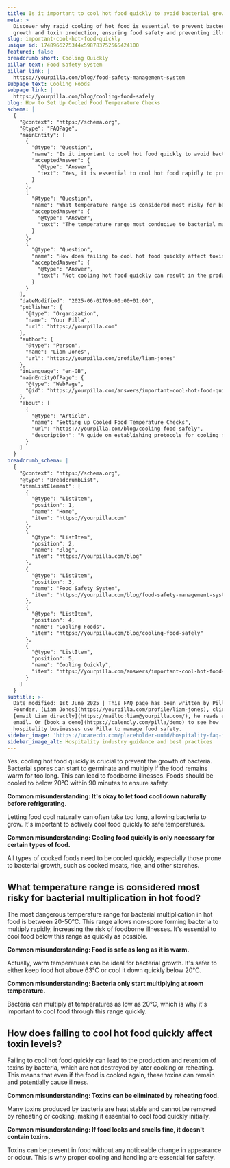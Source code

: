 ```yaml
---
title: Is it important to cool hot food quickly to avoid bacterial growth?
meta: >
  Discover why rapid cooling of hot food is essential to prevent bacterial
  growth and toxin production, ensuring food safety and preventing illness.
slug: important-cool-hot-food-quickly
unique id: 1748966275344x598783752565424100
featured: false
breadcrumb short: Cooling Quickly
pillar text: Food Safety System
pillar link: |
  https://yourpilla.com/blog/food-safety-management-system
subpage text: Cooling Foods
subpage link: |
  https://yourpilla.com/blog/cooling-food-safely
blog: How to Set Up Cooled Food Temperature Checks
schema: |
  {
    "@context": "https://schema.org",
    "@type": "FAQPage",
    "mainEntity": [
      {
        "@type": "Question",
        "name": "Is it important to cool hot food quickly to avoid bacterial growth?",
        "acceptedAnswer": {
          "@type": "Answer",
          "text": "Yes, it is essential to cool hot food rapidly to prevent bacteria from growing. Bacterial spores may begin to germinate and multiply if the food remains warm for an extended period, potentially leading to foodborne illnesses. It's advisable to cool food to below 20°C within 90 minutes for safety."
        }
      },
      {
        "@type": "Question",
        "name": "What temperature range is considered most risky for bacterial multiplication in hot food?",
        "acceptedAnswer": {
          "@type": "Answer",
          "text": "The temperature range most conducive to bacterial multiplication in hot food is between 20-50°C. This range permits rapid growth of non-spore forming bacteria, heightening the risk of foodborne illnesses. Therefore, it's crucial to cool food below this temperature range as swiftly as possible."
        }
      },
      {
        "@type": "Question",
        "name": "How does failing to cool hot food quickly affect toxin levels?",
        "acceptedAnswer": {
          "@type": "Answer",
          "text": "Not cooling hot food quickly can result in the production and retention of toxins by bacteria, which certain cooking or reheating processes cannot destroy. Consequently, these retained toxins can cause illness even if the food is subsequently cooked or reheated."
        }
      }
    ],
    "dateModified": "2025-06-01T09:00:00+01:00",
    "publisher": {
      "@type": "Organization",
      "name": "Your Pilla",
      "url": "https://yourpilla.com"
    },
    "author": {
      "@type": "Person",
      "name": "Liam Jones",
      "url": "https://yourpilla.com/profile/liam-jones"
    },
    "inLanguage": "en-GB",
    "mainEntityOfPage": {
      "@type": "WebPage",
      "@id": "https://yourpilla.com/answers/important-cool-hot-food-quickly"
    },
    "about": [
      {
        "@type": "Article",
        "name": "Setting up Cooled Food Temperature Checks",
        "url": "https://yourpilla.com/blog/cooling-food-safely",
        "description": "A guide on establishing protocols for cooling food safely, featuring best practices and tips for accurate temperature monitoring."
      }
    ]
  }
breadcrumb_schema: |
  {
    "@context": "https://schema.org",
    "@type": "BreadcrumbList",
    "itemListElement": [
      {
        "@type": "ListItem",
        "position": 1,
        "name": "Home",
        "item": "https://yourpilla.com"
      },
      {
        "@type": "ListItem",
        "position": 2,
        "name": "Blog",
        "item": "https://yourpilla.com/blog"
      },
      {
        "@type": "ListItem",
        "position": 3,
        "name": "Food Safety System",
        "item": "https://yourpilla.com/blog/food-safety-management-system"
      },
      {
        "@type": "ListItem",
        "position": 4,
        "name": "Cooling Foods",
        "item": "https://yourpilla.com/blog/cooling-food-safely"
      },
      {
        "@type": "ListItem",
        "position": 5,
        "name": "Cooling Quickly",
        "item": "https://yourpilla.com/answers/important-cool-hot-food-quickly"
      }
    ]
  }
subtitle: >-
  Date modified: 1st June 2025 | This FAQ page has been written by Pilla
  Founder, [Liam Jones](https://yourpilla.com/profile/liam-jones), click to
  [email Liam directly](https://mailto:liam@yourpilla.com/), he reads every
  email. Or [book a demo](https://calendly.com/pilla/demo) to see how
  hospitality businesses use Pilla to manage food safety.
sidebar_image: 'https://ucarecdn.com/placeholder-uuid/hospitality-faq-image.jpg'
sidebar_image_alt: Hospitality industry guidance and best practices
---
```

Yes, cooling hot food quickly is crucial to prevent the growth of bacteria. Bacterial spores can start to germinate and multiply if the food remains warm for too long. This can lead to foodborne illnesses. Foods should be cooled to below 20°C within 90 minutes to ensure safety.

**Common misunderstanding: It's okay to let food cool down naturally before refrigerating.**

Letting food cool naturally can often take too long, allowing bacteria to grow. It's important to actively cool food quickly to safe temperatures.

**Common misunderstanding: Cooling food quickly is only necessary for certain types of food.**

All types of cooked foods need to be cooled quickly, especially those prone to bacterial growth, such as cooked meats, rice, and other starches.

## What temperature range is considered most risky for bacterial multiplication in hot food?

The most dangerous temperature range for bacterial multiplication in hot food is between 20-50°C. This range allows non-spore forming bacteria to multiply rapidly, increasing the risk of foodborne illnesses. It's essential to cool food below this range as quickly as possible.

**Common misunderstanding: Food is safe as long as it is warm.**

Actually, warm temperatures can be ideal for bacterial growth. It's safer to either keep food hot above 63°C or cool it down quickly below 20°C.

**Common misunderstanding: Bacteria only start multiplying at room temperature.**

Bacteria can multiply at temperatures as low as 20°C, which is why it's important to cool food through this range quickly.

## How does failing to cool hot food quickly affect toxin levels?

Failing to cool hot food quickly can lead to the production and retention of toxins by bacteria, which are not destroyed by later cooking or reheating. This means that even if the food is cooked again, these toxins can remain and potentially cause illness.

**Common misunderstanding: Toxins can be eliminated by reheating food.**

Many toxins produced by bacteria are heat stable and cannot be removed by reheating or cooking, making it essential to cool food quickly initially.

**Common misunderstanding: If food looks and smells fine, it doesn't contain toxins.**

Toxins can be present in food without any noticeable change in appearance or odour. This is why proper cooling and handling are essential for safety.
